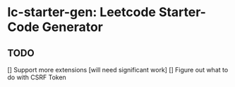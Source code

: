 # lc-starter-gen: Leetcode Starter-Code Generator 

## TODO
  [] Support more extensions [will need significant work]
  [] Figure out what to do with CSRF Token